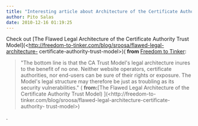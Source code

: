 ```yaml
---
title: "Interesting article about Architecture of the Certificate Authority Trust Model"
author: Pito Salas
date: 2010-12-16 01:19:25
---
```



Check out [The Flawed Legal Architecture of the Certificate Authority Trust
Model](<http://freedom-to-tinker.com/blog/sroosa/flawed-legal-architecture-
certificate-authority-trust-model>)( **from** [Freedom to
Tinker](<http://freedom-to-tinker.com/rss.xml>):

> "The bottom line is that the CA Trust Model's legal architecture inures to
> the benefit of no one. Neither website operators, certificate authorities,
> nor end-users can be sure of their rights or exposure. The Model's legal
> structure may therefore be just as troubling as its security
> vulnerabilities." ( **from:**[The Flawed Legal Architecture of the
> Certificate Authority Trust Model) ](<http://freedom-to-
> tinker.com/blog/sroosa/flawed-legal-architecture-certificate-authority-
> trust-model>)

.


